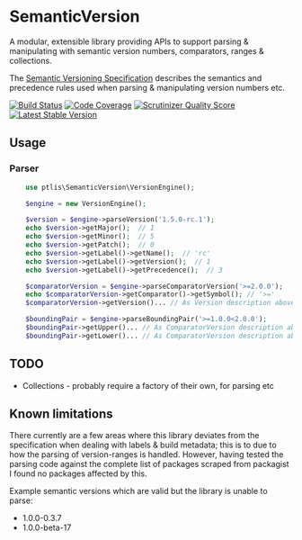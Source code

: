 # SemanticVersion

A modular, extensible library providing APIs to support parsing & manipulating with semantic version numbers, comparators, ranges & collections.

The [Semantic Versioning Specification](http://semver.org/) describes the semantics and precedence rules used when parsing & manipulating version numbers etc.

[![Build Status](https://travis-ci.org/ptlis/semantic-version.png?branch=master)](https://travis-ci.org/ptlis/semantic-version) [![Code Coverage](https://scrutinizer-ci.com/g/ptlis/semantic-version/badges/coverage.png?s=fb09ca8f948767518b41f546f33b78fff81b9b71)](https://scrutinizer-ci.com/g/ptlis/semantic-version/) [![Scrutinizer Quality Score](https://scrutinizer-ci.com/g/ptlis/semantic-version/badges/quality-score.png?s=7651fefac69baed0a2a77d8196dddc48e39f35bd)](https://scrutinizer-ci.com/g/ptlis/semantic-version/) [![Latest Stable Version](https://poser.pugx.org/ptlis/semantic-version/v/stable.png)](https://packagist.org/packages/ptlis/semantic-version)

## Usage

### Parser

```php
    use ptlis\SemanticVersion\VersionEngine();

    $engine = new VersionEngine();

    $version = $engine->parseVersion('1.5.0-rc.1');
    echo $version->getMajor();  // 1
    echo $version->getMinor();  // 5
    echo $version->getPatch();  // 0
    echo $version->getLabel()->getName();  // 'rc'
    echo $version->getLabel()->getVersion();  // 1
    echo $version->getLabel()->getPrecedence();  // 3

    $comparatorVersion = $engine->parseComparatorVersion('>=2.0.0');
    echo $comparatorVersion->getComparator()->getSymbol(); // '>='
    $comparatorVersion->getVersion()... // As Version description above

    $boundingPair = $engine->parseBoundingPair('>=1.0.0<2.0.0');
    $boundingPair->getUpper()... // As ComparatorVersion description above
    $boundingPair->getLower()... // As ComparatorVersion description above
```

## TODO

* Collections - probably require a factory of their own, for parsing etc

## Known limitations

There currently are a few areas where this library deviates from the specification when dealing with labels & build metadata; this is to due to how the parsing of version-ranges is handled. However, having tested the parsing code against the complete list of packages scraped from packagist I found no packages affected by this.

Example semantic versions which are valid but the library is unable to parse:

* 1.0.0-0.3.7
* 1.0.0-beta-17

